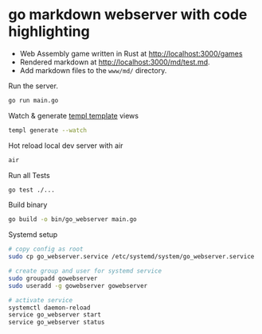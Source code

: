 # go markdown webserver with code highlighting
- Web Assembly game written in Rust at [http://localhost:3000/games](http://localhost:3000/games)
- Rendered markdown at [http://localhost:3000/md/test.md](http://localhost:3000/md/test.md).
- Add markdown files to the `www/md/` directory.

Run the server. 
```bash
go run main.go
```

Watch & generate [templ template](https://templ.guide/quick-start/installation) views
```bash
templ generate --watch
```

Hot reload local dev server with air
```bash
air
```

Run all Tests
```bash
go test ./...
```

Build binary
```bash
go build -o bin/go_webserver main.go
```

Systemd setup
```bash
# copy config as root
sudo cp go_webserver.service /etc/systemd/system/go_webserver.service

# create group and user for systemd service
sudo groupadd gowebserver
sudo useradd -g gowebserver gowebserver

# activate service
systemctl daemon-reload
service go_webserver start
service go_webserver status
```
